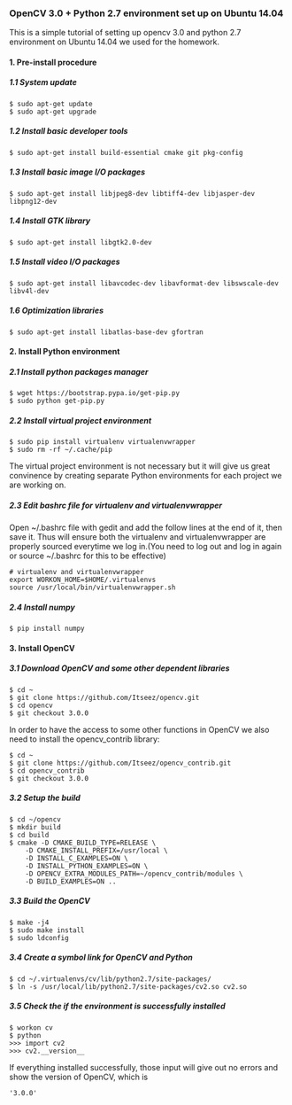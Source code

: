 ### OpenCV 3.0 + Python 2.7 environment set up on Ubuntu 14.04  
This is a simple tutorial of setting up opencv 3.0 and python 2.7 environment on Ubuntu 14.04 we used for the homework.  
  
#### 1. Pre-install procedure  
##### 1.1 System update  
    $ sudo apt-get update  
    $ sudo apt-get upgrade  
  
##### 1.2 Install basic developer tools  
    $ sudo apt-get install build-essential cmake git pkg-config  
  
##### 1.3 Install basic image I/O packages  
    $ sudo apt-get install libjpeg8-dev libtiff4-dev libjasper-dev libpng12-dev  
  
##### 1.4 Install GTK library  
    $ sudo apt-get install libgtk2.0-dev  
  
##### 1.5 Install video I/O packages  
    $ sudo apt-get install libavcodec-dev libavformat-dev libswscale-dev libv4l-dev  
  
##### 1.6 Optimization libraries  
    $ sudo apt-get install libatlas-base-dev gfortran  
  
#### 2. Install Python environment  
##### 2.1 Install python packages manager  
    $ wget https://bootstrap.pypa.io/get-pip.py
    $ sudo python get-pip.py  
  
##### 2.2 Install virtual project environment  
    $ sudo pip install virtualenv virtualenvwrapper
    $ sudo rm -rf ~/.cache/pip  
The virtual project environment is not necessary but it will give us great convinence by creating separate Python environments for each project we are working on.  
    
##### 2.3 Edit bashrc file for virtualenv and virtualenvwrapper  
  
Open ~/.bashrc file with gedit and add the follow lines at the end of it, then save it. Thus will ensure both the virtualenv and virtualenvwrapper are properly sourced everytime we log in.(You need to log out and log in again or source ~/.bashrc for this to be effective)    
  
    # virtualenv and virtualenvwrapper
    export WORKON_HOME=$HOME/.virtualenvs  
    source /usr/local/bin/virtualenvwrapper.sh  
  
##### 2.4 Install numpy
  
    $ pip install numpy  
  
#### 3. Install OpenCV  
##### 3.1 Download OpenCV and some other dependent libraries  
  
    $ cd ~
    $ git clone https://github.com/Itseez/opencv.git
    $ cd opencv
    $ git checkout 3.0.0  
  
In order to have the access to some other functions in OpenCV we also need to install the opencv_contrib library:  

    $ cd ~
    $ git clone https://github.com/Itseez/opencv_contrib.git
    $ cd opencv_contrib
    $ git checkout 3.0.0  
  
##### 3.2 Setup the build
  
    $ cd ~/opencv  
    $ mkdir build  
    $ cd build  
    $ cmake -D CMAKE_BUILD_TYPE=RELEASE \  
	    -D CMAKE_INSTALL_PREFIX=/usr/local \  
	    -D INSTALL_C_EXAMPLES=ON \  
	    -D INSTALL_PYTHON_EXAMPLES=ON \  
	    -D OPENCV_EXTRA_MODULES_PATH=~/opencv_contrib/modules \  
	    -D BUILD_EXAMPLES=ON ..    
  
##### 3.3 Build the OpenCV
  
    $ make -j4  
    $ sudo make install  
    $ sudo ldconfig  
  
##### 3.4 Create a symbol link for OpenCV and Python  
  
    $ cd ~/.virtualenvs/cv/lib/python2.7/site-packages/  
    $ ln -s /usr/local/lib/python2.7/site-packages/cv2.so cv2.so  
  
##### 3.5 Check the if the environment is successfully installed  
  
    $ workon cv  
    $ python  
    >>> import cv2  
    >>> cv2.__version__  
    
 If everything installed successfully, those input will give out no errors and show the version of OpenCV, which is  
  
    '3.0.0'  
  

      
